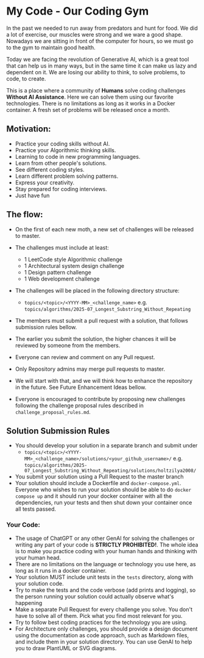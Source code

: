 # My Code - Our Coding Gym

In the past we needed to run away from predators and hunt for food. We did a lot of exercise, our muscles were strong and we ware a good shape. Nowadays we are sitting in front of the computer for hours, so we must go to the gym to maintain good health.

Today we are facing the revolution of Generative AI, which is a great tool that can help us in many ways, but in the same time it can make us lazy and dependent on it. We are losing our ability to think, to solve problems, to code, to create.

This is a place where a community of **Humans** solve coding challenges **Without AI Assistance**. Here we can solve them using our favorite technologies. There is no limitations as long as it works in a Docker container. A fresh set of problems will be released once a month.

## Motivation:

- Practice your coding skills without AI.
- Practice your Algorithmic thinking skills.
- Learning to code in new programming languages.
- Learn from other people's solutions.
- See different coding styles.
- Learn different problem solving patterns.
- Express your creativity.
- Stay prepared for coding interviews.
- Just have fun 

## The flow:

- On the first of each new moth, a new set of challenges will be released to master.
- The challenges must include at least: 
    - 1 LeetCode style Algorithmic challenge
    - 1 Architectural system design challenge
    - 1 Design pattern challenge
    - 1 Web development challenge

- The challenges will be placed in the following directory structure:
    - `topics/<topic>/<YYYY-MM>_<challenge_name>`
    e.g. `topics/algorithms/2025-07_Longest_Substring_Without_Repeating`
- The members must submit a pull request with a solution, that follows submission rules bellow.
- The earlier you submit the solution, the higher chances it will be reviewed by someone from the members.
- Everyone can review and comment on any Pull request.
- Only Repository admins may merge pull requests to master.
- We will start with that, and we will think how to enhance the repository in the future. See Future Enhancement Ideas bellow.
- Everyone is encouraged to contribute by proposing new challenges following the challenge proposal rules described in `challenge_proposal_rules.md`. 

## Solution Submission Rules

- You should develop your solution in a separate branch and submit under 
    - `topics/<topic>/<YYYY-MM>_<challenge_name>/solutions/<your_github_username>/`
    e.g. `topics/algorithms/2025-07_Longest_Substring_Without_Repeating/solutions/holtzilya2008/`
- You submit your solution using a Pull Request to the master branch
- Your solution should include a Dockerfile and `docker-compose.yml`. Everyone who wishes to run your solution should be able to do `docker compose up` and it should run your docker container with all the dependencies, run your tests and then shut down your container once all tests passed.

### Your Code:

- The usage of ChatGPT or any other GenAI for solving the challenges or writing any part of your code is **STRICTLY PROHIBITED!**. The whole idea is to make you practice coding with your human hands and thinking with your human head.
- There are no limitations on the language or technology you use here, as long as it runs in a  docker container.
- Your solution MUST include unit tests in the `tests` directory, along with your solution code. 
- Try to make the tests and the code verbose (add prints and logging), so the person running your solution could actually observe what's happening
- Make a separate Pull Request for every challenge you solve. You don't have to solve all of them. Pick what you find most relevant for you. 
- Try to follow best coding practices for the technology you are using. 
- For Architecture only challenges, you should provide a design document using the documentation as code approach, such as Markdown files, and include them in your solution directory. You can use GenAI to help you to draw PlantUML or SVG diagrams. 
